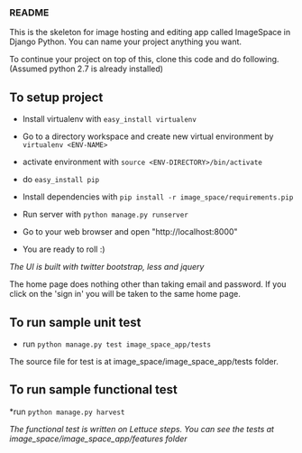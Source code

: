 ### README
This is the skeleton for image hosting and editing app called ImageSpace in Django Python. You can name your project anything you want.

To continue your project on top of this, clone this code and do following. (Assumed python 2.7 is already installed)

## To setup project

* Install virtualenv with `easy_install virtualenv`

* Go to a directory workspace and create new virtual environment by `virtualenv <ENV-NAME>`

* activate environment with `source <ENV-DIRECTORY>/bin/activate`

* do `easy_install pip`

* Install dependencies with `pip install -r image_space/requirements.pip`

* Run server with `python manage.py runserver`

* Go to your web browser and open "http://localhost:8000"

* You are ready to roll :)


*The UI is built with twitter bootstrap, less and jquery*


The home page does nothing other than taking email and password. If you click on the 'sign in' you will be taken to the same home page.


## To run sample unit test

* run `python manage.py test image_space_app/tests`

The source file for test is at image_space/image_space_app/tests folder.

## To run sample functional test

*run `python manage.py harvest`

*The functional test is written on Lettuce steps. You can see the tests at image_space/image_space_app/features folder*